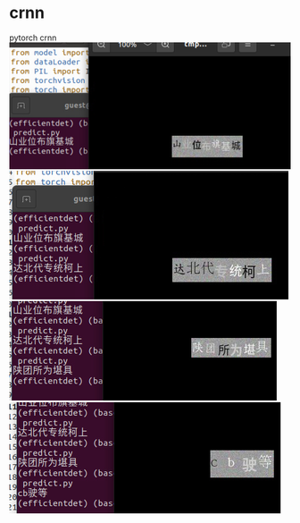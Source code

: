 # crnn
pytorch crnn  
![image](https://github.com/1991yuyang/crnn/blob/master/reco_results/1.png)  
![image](https://github.com/1991yuyang/crnn/blob/master/reco_results/2.png)  
![image](https://github.com/1991yuyang/crnn/blob/master/reco_results/3.png)  
![image](https://github.com/1991yuyang/crnn/blob/master/reco_results/4.png)  
